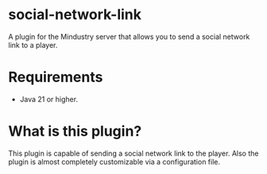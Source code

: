 # social-network-link
A plugin for the Mindustry server that allows you to send a social network link to a player.
# Requirements
- Java 21 or higher.
# What is this plugin?
This plugin is capable of sending a social network link to the player. Also the plugin is almost completely customizable via a configuration file.


